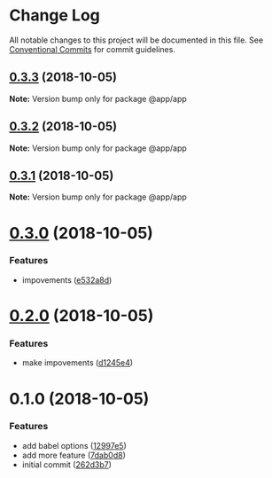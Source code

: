 # Change Log

All notable changes to this project will be documented in this file.
See [Conventional Commits](https://conventionalcommits.org) for commit guidelines.

## [0.3.3](https://github.com/cloudever/create-my-app/compare/@app/app@0.3.2...@app/app@0.3.3) (2018-10-05)

**Note:** Version bump only for package @app/app





## [0.3.2](https://github.com/cloudever/create-my-app/compare/@app/app@0.3.1...@app/app@0.3.2) (2018-10-05)

**Note:** Version bump only for package @app/app





## [0.3.1](https://github.com/cloudever/create-my-app/compare/@app/app@0.3.0...@app/app@0.3.1) (2018-10-05)

**Note:** Version bump only for package @app/app





# [0.3.0](https://github.com/cloudever/create-my-app/compare/@app/app@0.2.0...@app/app@0.3.0) (2018-10-05)


### Features

* impovements ([e532a8d](https://github.com/cloudever/create-my-app/commit/e532a8d))





# [0.2.0](https://github.com/cloudever/relernapp/compare/@app/app@0.1.0...@app/app@0.2.0) (2018-10-05)


### Features

* make impovements ([d1245e4](https://github.com/cloudever/relernapp/commit/d1245e4))





# 0.1.0 (2018-10-05)


### Features

* add babel options ([12997e5](https://github.com/cloudever/relernapp/commit/12997e5))
* add more feature ([7dab0d8](https://github.com/cloudever/relernapp/commit/7dab0d8))
* initial commit ([262d3b7](https://github.com/cloudever/relernapp/commit/262d3b7))
